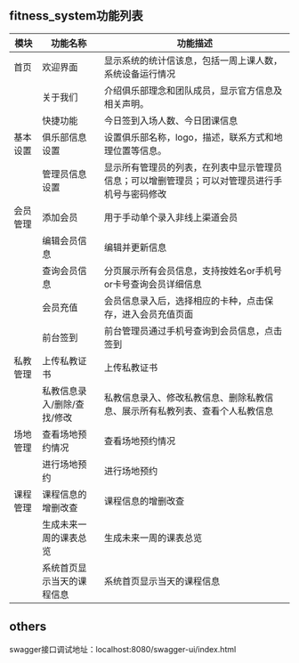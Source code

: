 ## fitness_system功能列表
| 模块     | 功能名称                    | 功能描述                                                     |
| -------- | --------------------------- | ------------------------------------------------------------ |
| 首页     | 欢迎界面                    | 显示系统的统计信该息，包括一周上课人数，系统设备运行情况     |
|          | 关于我们                    | 介绍俱乐部理念和团队成员，显示官方信息及相关声明。           |
|          | 快捷功能                    | 今日签到入场人数、今日团课信息                               |
| 基本设置 | 俱乐部信息设置              | 设置俱乐部名称，logo，描述，联系方式和地理位置等信息。       |
|          | 管理员信息设置              | 显示所有管理员的列表，在列表中显示管理员信息；可以增删管理员；可以对管理员进行手机号与密码修改 |
| 会员管理 | 添加会员                    | 用于手动单个录入非线上渠道会员                               |
|          | 编辑会员信息                | 编辑并更新信息                                               |
|          | 查询会员信息                | 分页展示所有会员信息，支持按姓名or手机号or卡号查询会员详细信息 |
|          | 会员充值                    | 会员信息录入后，选择相应的卡种，点击保存，进入会员充值页面   |
|          | 前台签到                    | 前台管理员通过手机号查询到会员信息，点击签到                 |
| 私教管理 | 上传私教证书                | 上传私教证书                                                 |
|          | 私教信息录入/删除/查找/修改 | 私教信息录入、修改私教信息、删除私教信息、展示所有私教列表、查看个人私教信息 |
| 场地管理 | 查看场地预约情况            | 查看场地预约情况                                             |
|          | 进行场地预约                | 进行场地预约                                                 |
| 课程管理 | 课程信息的增删改查          | 课程信息的增删改查                                           |
|          | 生成未来一周的课表总览      | 生成未来一周的课表总览                                       |
|          | 系统首页显示当天的课程信息  | 系统首页显示当天的课程信息                                   |

## others       
swagger接口调试地址：localhost:8080/swagger-ui/index.html